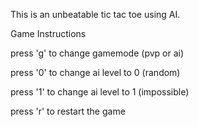 This is an unbeatable tic tac toe using AI.

Game Instructions

press 'g' to change gamemode (pvp or ai)

press '0' to change ai level to 0 (random)

press '1' to change ai level to 1 (impossible)

press 'r' to restart the game
